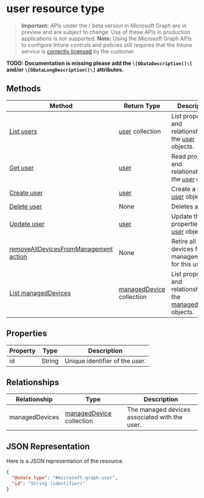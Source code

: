 ﻿# user resource type

> **Important:** APIs under the / beta version in Microsoft Graph are in preview and are subject to change. Use of these APIs in production applications is not supported.
> **Note:** Using the Microsoft Graph APIs to configure Intune controls and policies still requires that the Intune service is [correctly licensed](https://go.microsoft.com/fwlink/?linkid=839381) by the customer.

**TODO: Documentation is missing please add the `\[ODataDescription()\]` and/or `\[ODataLongDescription()\]` attributes.**
## Methods
|Method|Return Type|Description|
|---|---|---|
|[List users](https://developer.microsoft.com/en-us/graph/docs/api-reference/beta/api/api/intune_devices_user_list.md)|[user](https://developer.microsoft.com/en-us/graph/docs/api-reference/beta/api/resources/intune_devices_user.md) collection|List properties and relationships of the [user](https://developer.microsoft.com/en-us/graph/docs/api-reference/beta/api/resources/intune_devices_user.md) objects.|
|[Get user](https://developer.microsoft.com/en-us/graph/docs/api-reference/beta/api/api/intune_devices_user_get.md)|[user](https://developer.microsoft.com/en-us/graph/docs/api-reference/beta/api/resources/intune_devices_user.md)|Read properties and relationships of the [user](https://developer.microsoft.com/en-us/graph/docs/api-reference/beta/api/resources/intune_devices_user.md) object.|
|[Create user](https://developer.microsoft.com/en-us/graph/docs/api-reference/beta/api/api/intune_devices_user_create.md)|[user](https://developer.microsoft.com/en-us/graph/docs/api-reference/beta/api/resources/intune_devices_user.md)|Create a new [user](https://developer.microsoft.com/en-us/graph/docs/api-reference/beta/api/resources/intune_devices_user.md) object.|
|[Delete user](https://developer.microsoft.com/en-us/graph/docs/api-reference/beta/api/api/intune_devices_user_delete.md)|None|Deletes a [user](https://developer.microsoft.com/en-us/graph/docs/api-reference/beta/api/resources/intune_devices_user.md).|
|[Update user](https://developer.microsoft.com/en-us/graph/docs/api-reference/beta/api/api/intune_devices_user_update.md)|[user](https://developer.microsoft.com/en-us/graph/docs/api-reference/beta/api/resources/intune_devices_user.md)|Update the properties of a [user](https://developer.microsoft.com/en-us/graph/docs/api-reference/beta/api/resources/intune_devices_user.md) object.|
|[removeAllDevicesFromManagement action](https://developer.microsoft.com/en-us/graph/docs/api-reference/beta/api/api/intune_devices_user_removealldevicesfrommanagement.md)|None|Retire all devices from management for this user|
|[List managedDevices](https://developer.microsoft.com/en-us/graph/docs/api-reference/beta/api/api/intune_devices_manageddevice_list.md)|[managedDevice](https://developer.microsoft.com/en-us/graph/docs/api-reference/beta/api/resources/intune_devices_manageddevice.md) collection|List properties and relationships of the [managedDevice](https://developer.microsoft.com/en-us/graph/docs/api-reference/beta/api/resources/intune_devices_manageddevice.md) objects.|

## Properties
|Property|Type|Description|
|---|---|---|
|id|String|Unique identifier of the user.|

## Relationships
|Relationship|Type|Description|
|---|---|---|
|managedDevices|[managedDevice](https://developer.microsoft.com/en-us/graph/docs/api-reference/beta/api/resources/intune_devices_manageddevice.md) collection|The managed devices associated with the user.|

## JSON Representation
Here is a JSON representation of the resource.
<!-- {
  "blockType": "resource",
  "keyProperty": "id",
  "@odata.type": "microsoft.graph.user"
}
-->
```json
{
  "@odata.type": "#microsoft.graph.user",
  "id": "String (identifier)"
}
```




